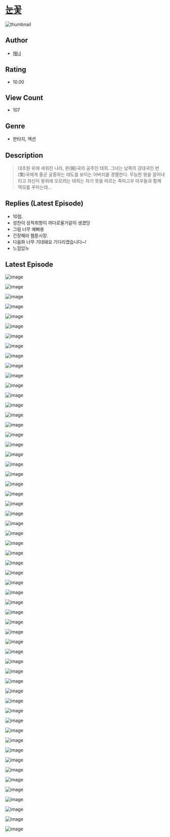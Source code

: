 # [눈꽃](https://comic.naver.com/challenge/list?titleId=811240)
![thumbnail](https://image-comic.pstatic.net/user_contents_data/challenge_comic/2023/05/25/364347/upload_7378695215628248116_480x623.jpeg)

## Author
- [채나](https://comic.naver.com/artistTitle?id=364347)

## Rating
- 10.00

## View Count
- 107

## Genre
- 판타지, 액션

## Description
> 대초원 위에 세워진 나라, 완(婉)국의 공주인 태희. 그녀는 남쪽의 강대국인 번(繁)국에게 줄곧 굴종하는 태도를 보이는 아버지를 경멸한다. 무능한 왕을 끌어내리고 자신이 왕위에 오르려는 태희는 자기 뜻을 따르는 죽마고우 아우들과 함께 역모를 꾸미는데...

## Replies (Latest Episode)
- 10점.
- 성찬이 성적취향이 까다로울거같이 생겼당
- 그림 너무 예뻐용
- 긴장해라 웹툰시장.
- 다음화 너무 기대돼요 기다리겠습니다~!
- 느낌있누

## Latest Episode
![image](https://image-comic.pstatic.net/user_contents_data/challenge_comic/2023/05/25/364347/upload_3991089999188157235.jpeg)

![image](https://image-comic.pstatic.net/user_contents_data/challenge_comic/2023/05/25/364347/upload_3977015343392514358.jpeg)

![image](https://image-comic.pstatic.net/user_contents_data/challenge_comic/2023/05/25/364347/upload_7219331110532362292.jpeg)

![image](https://image-comic.pstatic.net/user_contents_data/challenge_comic/2023/05/25/364347/upload_3486684629047653473.jpeg)

![image](https://image-comic.pstatic.net/user_contents_data/challenge_comic/2023/05/25/364347/upload_3559585569962538297.jpeg)

![image](https://image-comic.pstatic.net/user_contents_data/challenge_comic/2023/05/25/364347/upload_7076062340167448116.jpeg)

![image](https://image-comic.pstatic.net/user_contents_data/challenge_comic/2023/05/25/364347/upload_3702294469747487330.jpeg)

![image](https://image-comic.pstatic.net/user_contents_data/challenge_comic/2023/05/25/364347/upload_3703708445173965881.jpeg)

![image](https://image-comic.pstatic.net/user_contents_data/challenge_comic/2023/05/25/364347/upload_3761692500916713780.jpeg)

![image](https://image-comic.pstatic.net/user_contents_data/challenge_comic/2023/05/25/364347/upload_4134925910575101794.jpeg)

![image](https://image-comic.pstatic.net/user_contents_data/challenge_comic/2023/05/25/364347/upload_3977302135475168305.jpeg)

![image](https://image-comic.pstatic.net/user_contents_data/challenge_comic/2023/05/25/364347/upload_4063762408482825526.jpeg)

![image](https://image-comic.pstatic.net/user_contents_data/challenge_comic/2023/05/25/364347/upload_3558184778478268516.jpeg)

![image](https://image-comic.pstatic.net/user_contents_data/challenge_comic/2023/05/25/364347/upload_3689064049904399160.jpeg)

![image](https://image-comic.pstatic.net/user_contents_data/challenge_comic/2023/05/25/364347/upload_4050483610798875490.jpeg)

![image](https://image-comic.pstatic.net/user_contents_data/challenge_comic/2023/05/25/364347/upload_3703194080749236530.jpeg)

![image](https://image-comic.pstatic.net/user_contents_data/challenge_comic/2023/05/25/364347/upload_4123382349153330534.jpeg)

![image](https://image-comic.pstatic.net/user_contents_data/challenge_comic/2023/05/25/364347/upload_3630520562614690104.jpeg)

![image](https://image-comic.pstatic.net/user_contents_data/challenge_comic/2023/05/25/364347/upload_3486405563514304056.jpeg)

![image](https://image-comic.pstatic.net/user_contents_data/challenge_comic/2023/05/25/364347/upload_3906085866219778361.jpeg)

![image](https://image-comic.pstatic.net/user_contents_data/challenge_comic/2023/05/25/364347/upload_3846973720176518244.jpeg)

![image](https://image-comic.pstatic.net/user_contents_data/challenge_comic/2023/05/25/364347/upload_7149576980402680116.jpeg)

![image](https://image-comic.pstatic.net/user_contents_data/challenge_comic/2023/05/25/364347/upload_7305456754756236595.jpeg)

![image](https://image-comic.pstatic.net/user_contents_data/challenge_comic/2023/05/25/364347/upload_7003716884620142135.jpeg)

![image](https://image-comic.pstatic.net/user_contents_data/challenge_comic/2023/05/25/364347/upload_7292230733700097381.jpeg)

![image](https://image-comic.pstatic.net/user_contents_data/challenge_comic/2023/05/25/364347/upload_4135764842222073446.jpeg)

![image](https://image-comic.pstatic.net/user_contents_data/challenge_comic/2023/05/25/364347/upload_7004282935425839410.jpeg)

![image](https://image-comic.pstatic.net/user_contents_data/challenge_comic/2023/05/25/364347/upload_3559592149852304227.jpeg)

![image](https://image-comic.pstatic.net/user_contents_data/challenge_comic/2023/05/25/364347/upload_3976733872713982818.jpeg)

![image](https://image-comic.pstatic.net/user_contents_data/challenge_comic/2023/05/25/364347/upload_3906083461004747364.jpeg)

![image](https://image-comic.pstatic.net/user_contents_data/challenge_comic/2023/05/25/364347/upload_3918470541843247666.jpeg)

![image](https://image-comic.pstatic.net/user_contents_data/challenge_comic/2023/05/25/364347/upload_7221913854725665842.jpeg)

![image](https://image-comic.pstatic.net/user_contents_data/challenge_comic/2023/05/25/364347/upload_7233404854972331062.jpeg)

![image](https://image-comic.pstatic.net/user_contents_data/challenge_comic/2023/05/25/364347/upload_4135818726881977141.jpeg)

![image](https://image-comic.pstatic.net/user_contents_data/challenge_comic/2023/05/25/364347/upload_7363727550132139824.jpeg)

![image](https://image-comic.pstatic.net/user_contents_data/challenge_comic/2023/05/25/364347/upload_3559078699396719153.jpeg)

![image](https://image-comic.pstatic.net/user_contents_data/challenge_comic/2023/05/25/364347/upload_3991707936852566832.jpeg)

![image](https://image-comic.pstatic.net/user_contents_data/challenge_comic/2023/05/25/364347/upload_7162191677392106808.jpeg)

![image](https://image-comic.pstatic.net/user_contents_data/challenge_comic/2023/05/25/364347/upload_4050203240403592803.jpeg)

![image](https://image-comic.pstatic.net/user_contents_data/challenge_comic/2023/05/25/364347/upload_7162522445691763043.jpeg)

![image](https://image-comic.pstatic.net/user_contents_data/challenge_comic/2023/05/25/364347/upload_7077749184348184885.jpeg)

![image](https://image-comic.pstatic.net/user_contents_data/challenge_comic/2023/05/25/364347/upload_7017505628002595126.jpeg)

![image](https://image-comic.pstatic.net/user_contents_data/challenge_comic/2023/05/25/364347/upload_7292226322681902905.jpeg)

![image](https://image-comic.pstatic.net/user_contents_data/challenge_comic/2023/05/25/364347/upload_4122535523366809648.jpeg)

![image](https://image-comic.pstatic.net/user_contents_data/challenge_comic/2023/05/25/364347/upload_3487532369628771941.jpeg)

![image](https://image-comic.pstatic.net/user_contents_data/challenge_comic/2023/05/25/364347/upload_3703421469186076983.jpeg)

![image](https://image-comic.pstatic.net/user_contents_data/challenge_comic/2023/05/25/364347/upload_3688782773187065189.jpeg)

![image](https://image-comic.pstatic.net/user_contents_data/challenge_comic/2023/05/25/364347/upload_3558795020363380278.jpeg)

![image](https://image-comic.pstatic.net/user_contents_data/challenge_comic/2023/05/25/364347/upload_7147828542132740965.jpeg)

![image](https://image-comic.pstatic.net/user_contents_data/challenge_comic/2023/05/25/364347/upload_7364058507477411169.jpeg)

![image](https://image-comic.pstatic.net/user_contents_data/challenge_comic/2023/05/25/364347/upload_4134920601992507959.jpeg)

![image](https://image-comic.pstatic.net/user_contents_data/challenge_comic/2023/05/25/364347/upload_3990812930847683633.jpeg)

![image](https://image-comic.pstatic.net/user_contents_data/challenge_comic/2023/05/25/364347/upload_4135490170392883255.jpeg)

![image](https://image-comic.pstatic.net/user_contents_data/challenge_comic/2023/05/25/364347/upload_3761409725333856824.jpeg)

![image](https://image-comic.pstatic.net/user_contents_data/challenge_comic/2023/05/25/364347/upload_3616731564960068402.jpeg)

![image](https://image-comic.pstatic.net/user_contents_data/challenge_comic/2023/05/25/364347/upload_7377849703279912037.jpeg)

![image](https://image-comic.pstatic.net/user_contents_data/challenge_comic/2023/05/25/364347/upload_7149293310680838711.jpeg)
